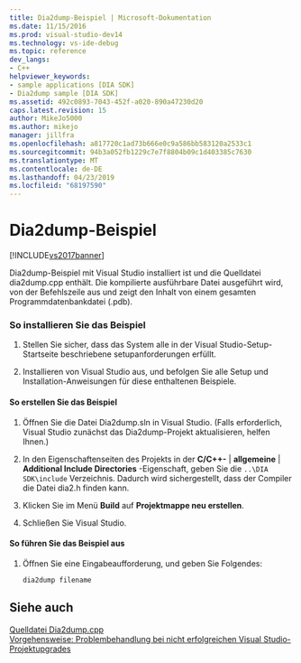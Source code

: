 ```yaml
---
title: Dia2dump-Beispiel | Microsoft-Dokumentation
ms.date: 11/15/2016
ms.prod: visual-studio-dev14
ms.technology: vs-ide-debug
ms.topic: reference
dev_langs:
- C++
helpviewer_keywords:
- sample applications [DIA SDK]
- Dia2dump sample [DIA SDK]
ms.assetid: 492c0893-7043-452f-a020-890a47230d20
caps.latest.revision: 15
author: MikeJo5000
ms.author: mikejo
manager: jillfra
ms.openlocfilehash: a817720c1ad73b666e0c9a586bb583120a2533c1
ms.sourcegitcommit: 94b3a052fb1229c7e7f8804b09c1d403385c7630
ms.translationtype: MT
ms.contentlocale: de-DE
ms.lasthandoff: 04/23/2019
ms.locfileid: "68197590"
---
```

# <a name="dia2dump-sample"></a>Dia2dump-Beispiel
[!INCLUDE[vs2017banner](../../includes/vs2017banner.md)]

Dia2dump-Beispiel mit Visual Studio installiert ist und die Quelldatei dia2dump.cpp enthält. Die kompilierte ausführbare Datei ausgeführt wird, von der Befehlszeile aus und zeigt den Inhalt von einem gesamten Programmdatenbankdatei (.pdb).  
  
### <a name="to-install-the-sample"></a>So installieren Sie das Beispiel  
  
1. Stellen Sie sicher, dass das System alle in der Visual Studio-Setup-Startseite beschriebene setupanforderungen erfüllt.  
  
2. Installieren von Visual Studio aus, und befolgen Sie alle Setup und Installation-Anweisungen für diese enthaltenen Beispiele.  
  
#### <a name="to-build-the-sample"></a>So erstellen Sie das Beispiel  
  
1. Öffnen Sie die Datei Dia2dump.sln in Visual Studio. (Falls erforderlich, Visual Studio zunächst das Dia2dump-Projekt aktualisieren, helfen Ihnen.)  
  
2. In den Eigenschaftenseiten des Projekts in der **C/C++-** &#124; **allgemeine** &#124; **Additional Include Directories** -Eigenschaft, geben Sie die `..\DIA SDK\include` Verzeichnis. Dadurch wird sichergestellt, dass der Compiler die Datei dia2.h finden kann.  
  
3. Klicken Sie im Menü **Build** auf **Projektmappe neu erstellen**.  
  
4. Schließen Sie Visual Studio.  
  
#### <a name="to-run-the-sample"></a>So führen Sie das Beispiel aus  
  
1. Öffnen Sie eine Eingabeaufforderung, und geben Sie Folgendes:  
  
    ```  
    dia2dump filename  
    ```  
  
## <a name="see-also"></a>Siehe auch  
 [Quelldatei Dia2dump.cpp](../../debugger/debug-interface-access/dia2dump-cpp-source-file.md)   
 [Vorgehensweise: Problembehandlung bei nicht erfolgreichen Visual Studio-Projektupgrades](../../porting/how-to-troubleshoot-unsuccessful-visual-studio-project-upgrades.md)
